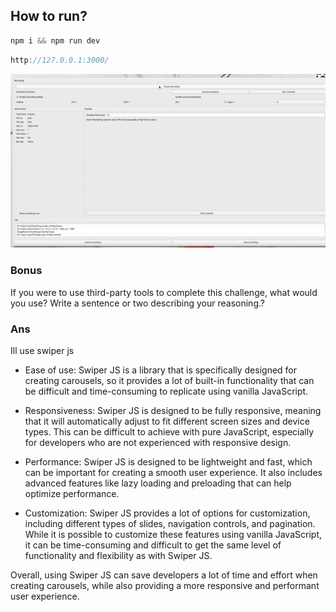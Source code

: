 ## How to run?

```jsx
npm i && npm run dev
```

```jsx
http://127.0.0.1:3000/
```

![Alt Text](https://github.com/darwin808/stynerpp-carousel-test/blob/main/Carousel.gif)


### Bonus
If you were to use third-party tools to complete this challenge, what would you use? Write a sentence or two describing your reasoning.?

### Ans
Ill use swiper js

- Ease of use: Swiper JS is a library that is specifically designed for creating carousels, so it provides a lot of built-in functionality that can be difficult and time-consuming to replicate using vanilla JavaScript.

- Responsiveness: Swiper JS is designed to be fully responsive, meaning that it will automatically adjust to fit different screen sizes and device types. This can be difficult to achieve with pure JavaScript, especially for developers who are not experienced with responsive design.

- Performance: Swiper JS is designed to be lightweight and fast, which can be important for creating a smooth user experience. It also includes advanced features like lazy loading and preloading that can help optimize performance.

- Customization: Swiper JS provides a lot of options for customization, including different types of slides, navigation controls, and pagination. While it is possible to customize these features using vanilla JavaScript, it can be time-consuming and difficult to get the same level of functionality and flexibility as with Swiper JS.

Overall, using Swiper JS can save developers a lot of time and effort when creating carousels, while also providing a more responsive and performant user experience.
